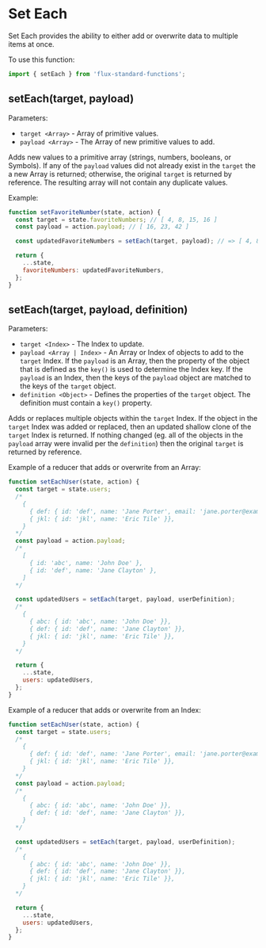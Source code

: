 # Set Each

Set Each provides the ability to either add or overwrite data to multiple items at once.

To use this function:

```js
import { setEach } from 'flux-standard-functions';
```

## setEach(target, payload)

Parameters:

* `target <Array>` - Array of primitive values.
* `payload <Array>` - The Array of new primitive values to add.

Adds new values to a primitive array (strings, numbers, booleans, or Symbols). If any of the `payload` values did not already exist in the `target` the a new Array is returned; otherwise, the original `target` is returned by reference. The resulting array will not contain any duplicate values.

Example:

```js
function setFavoriteNumber(state, action) {
  const target = state.favoriteNumbers; // [ 4, 8, 15, 16 ]
  const payload = action.payload; // [ 16, 23, 42 ]

  const updatedFavoriteNumbers = setEach(target, payload); // => [ 4, 8, 15, 16, 23, 42 ]

  return {
    ...state,
    favoriteNumbers: updatedFavoriteNumbers,
  };
}
```

## setEach(target, payload, definition)

Parameters:

* `target <Index>` - The Index to update.
* `payload <Array | Index>` - An Array or Index of objects to add to the `target` Index. If the `payload` is an Array, then the property of the object that is defined as the `key()` is used to determine the Index key. If the `payload` is an Index, then the keys of the `payload` object are matched to the keys of the `target` object.
* `definition <Object>` - Defines the properties of the `target` object. The definition must contain a `key()` property.

Adds or replaces multiple objects within the `target` Index. If the object in the `target` Index was added or replaced, then an updated shallow clone of the `target` Index is returned. If nothing changed (eg. all of the objects in the `payload` array were invalid per the `definition`) then the original `target` is returned by reference.

Example of a reducer that adds or overwrite from an Array:

```js
function setEachUser(state, action) {
  const target = state.users;
  /*
    {
      { def: { id: 'def', name: 'Jane Porter', email: 'jane.porter@example.com' }},
      { jkl: { id: 'jkl', name: 'Eric Tile' }},
    }
  */
  const payload = action.payload;
  /*
    [
      { id: 'abc', name: 'John Doe' },
      { id: 'def', name: 'Jane Clayton' },
    ]
  */

  const updatedUsers = setEach(target, payload, userDefinition);
  /*
    {
      { abc: { id: 'abc', name: 'John Doe' }},
      { def: { id: 'def', name: 'Jane Clayton' }},
      { jkl: { id: 'jkl', name: 'Eric Tile' }},
    }
  */

  return {
    ...state,
    users: updatedUsers,
  };
}
```

Example of a reducer that adds or overwrite from an Index:

```js
function setEachUser(state, action) {
  const target = state.users;
  /*
    {
      { def: { id: 'def', name: 'Jane Porter', email: 'jane.porter@example.com' }},
      { jkl: { id: 'jkl', name: 'Eric Tile' }},
    }
  */
  const payload = action.payload;
  /*
    {
      { abc: { id: 'abc', name: 'John Doe' }},
      { def: { id: 'def', name: 'Jane Clayton' }},
    }
  */

  const updatedUsers = setEach(target, payload, userDefinition);
  /*
    {
      { abc: { id: 'abc', name: 'John Doe' }},
      { def: { id: 'def', name: 'Jane Clayton' }},
      { jkl: { id: 'jkl', name: 'Eric Tile' }},
    }
  */

  return {
    ...state,
    users: updatedUsers,
  };
}
```
